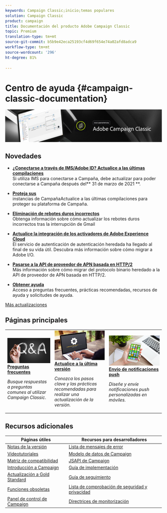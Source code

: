 ```yaml
---
keywords: Campaign Classic;inicio;temas populares
solution: Campaign Classic
product: campaign
title: Documentación del producto Adobe Campaign Classic
topic: Premium
translation-type: tm+mt
source-git-commit: b5b9e42eca25193cf4d69f654e74a02afd8adca9
workflow-type: tm+mt
source-wordcount: '296'
ht-degree: 81%

---
```



# Centro de ayuda {#campaign-classic-documentation}

![](platform/using/assets/do-not-localize/banner_acc_doc.jpg)

## Novedades

* **[¿Conectarse a través de IMS/Adobe ID? Actualice a las últimas compilaciones](integrations/using/about-adobe-id.md)**<br/> Si utiliza IMS para conectarse a Campaña, debe actualizar para poder conectarse a Campaña después del** 31 de marzo de 2021 **.

* **[Proteja sus ](https://helpx.adobe.com/campaign/kb/gold-standard-upgrade.html)**<br/> instancias de CampañaActualice a las últimas compilaciones para proteger su plataforma de Campaña.

* **[Eliminación de rebotes duros incorrectos](https://helpx.adobe.com/campaign/kb/update-bounce-qualification.html)**<br/> Obtenga información sobre cómo actualizar los rebotes duros incorrectos tras la interrupción de Gmail

* **[Actualice la integración de los activadores de Adobe Experience Cloud ](integrations/using/configuring-adobe-io.md)**<br/> El servicio de autenticación de autenticación heredada ha llegado al final de su vida útil. Descubra más información sobre cómo migrar a Adobe I/O.

* **[Pasarse a la API de proveedor de APN basada en HTTP/2](https://helpx.adobe.com/es/campaign/kb/migrate-to-apns-http2.html)**<br/> Más información sobre cómo migrar del protocolo binario heredado a la API de proveedor de APN basada en HTTP/2.

* **[Obtener ayuda](https://helpx.adobe.com/es/campaign/kb/ac-support.html)**<br/> Acceso a preguntas frecuentes, prácticas recomendadas, recursos de ayuda y solicitudes de ayuda.

[Más actualizaciones](/help/rn/using/documentation-updates.md)

## Páginas principales

<table>
<tr>
  <td>
    <a href="platform/using/common-questions.md">
      <img alt="Preguntas frecuentes" src="platform/using/assets/FAQ.png"/>
    </a>
    <div>
      <a href="platform/using/common-questions.md">
    <strong>Preguntas frecuentes</strong>
    </a>
    </div>
    <p>
    <em>Busque respuestas a preguntas comunes al utilizar Campaign Classic</em>.
    <p>
  </td>
   <td>
    <a href="production/using/build-upgrade.md">
      <img alt="Generar actualización" src="platform/using/assets/upgrade.png" />
    </a>
    <div>
      <a href="production/using/build-upgrade.md">
    <strong>Actualice a la última versión</strong>
    </a>
    </div>
    <p>
    <em>Conozca los pasos clave y las prácticas recomendadas para realizar una actualización de la versión.</em>
    <p>
  </td>
  <td>
    <a href="delivery/using/creating-notifications.md">
       <img alt="Notificaciones push" src="platform/using/assets/push.png" />
    </a>
    <div>
       <a href="delivery/using/creating-notifications.md">
    <strong>Envío de notificaciones push</strong>
    </a>
    </div>
    <p>
    <em>Diseñe y envíe notificaciones push personalizadas en móviles.</em>
    <p>
  </td>
</tr>
</table>

## Recursos adicionales

| Páginas útiles | Recursos para desarrolladores |
|---|---|
| [Notas de la versión](/help/rn/using/latest-release.md) | [Lista de mensajes de error](https://docs.adobe.com/content/help/en/campaign-classic/technicalresources/error_messages/error_codes.html) |
| [Videotutoriales](https://experienceleague.adobe.com/docs/campaign-classic-learn/tutorials/overview.html?lang=es) | [Modelo de datos de Campaign](configuration/using/about-data-model.md) |
| [Matriz de compatibilidad](rn/using/compatibility-matrix.md) | [JSAPI de Campaign](https://docs.adobe.com/content/help/en/campaign-classic/technicalresources/api/p-1.html) |
| [Introducción a Campaign](platform/using/about-adobe-campaign-classic.md) | [Guía de implementación](https://helpx.adobe.com/es/campaign/kb/acc-implementation.html) |
| [Actualización a Gold Standard ](https://helpx.adobe.com/campaign/kb/gold-standard.html) | [Guía de seguimiento](https://helpx.adobe.com/es/campaign/kb/acc-tracking.html) |
| [Funciones obsoletas](rn/using/deprecated-features.md) | [Lista de comprobación de seguridad y privacidad](https://helpx.adobe.com/es/campaign/kb/acc-security.html) |
| [Panel de control de Campaign](https://experienceleague.adobe.com/docs/control-panel/using/control-panel-home.html?lang=es) | [Directrices de monitorización](production/using/monitoring-guidelines.md) |

